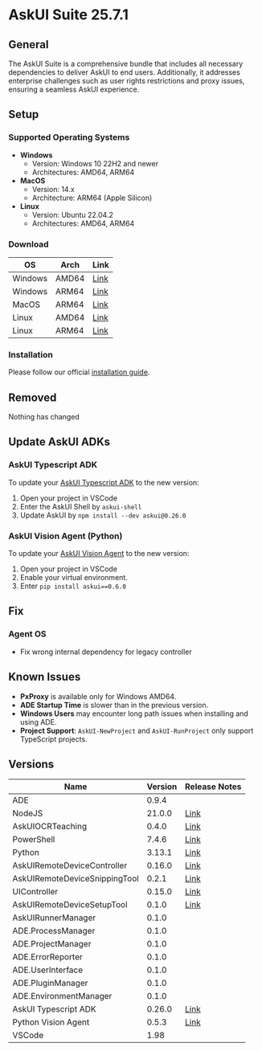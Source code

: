# AskUI Suite 25.7.1

## General

The AskUI Suite is a comprehensive bundle that includes all necessary dependencies to deliver AskUI to end users. Additionally, it addresses enterprise challenges such as user rights restrictions and proxy issues, ensuring a seamless AskUI experience.

## Setup

### Supported Operating Systems

- **Windows**
  - Version: Windows 10 22H2 and newer
  - Architectures: AMD64, ARM64
- **MacOS**
  - Version: 14.x
  - Architecture: ARM64 (Apple Silicon)
- **Linux**
  - Version: Ubuntu 22.04.2
  - Architectures: AMD64, ARM64

### Download

| OS | Arch | Link|
| --- | ----| ---|
| Windows | AMD64 | [Link](https://files.askui.com/releases/Installer/25.7.1/AskUI-Suite-25.7.1-User-Installer-Win-AMD64-Web.exe)
| Windows | ARM64 | [Link](https://files.askui.com/releases/Installer/25.7.1/AskUI-Suite-25.7.1-User-Installer-Win-ARM64-Web.exe)
| MacOS | ARM64 | [Link](https://files.askui.com/releases/Installer/25.7.1/AskUI-Suite-25.7.1-User-Installer-MacOS-ARM64-Web.run)
| Linux | AMD64 | [Link](https://files.askui.com/releases/Installer/25.7.1/AskUI-Suite-25.7.1-User-Installer-Linux-AMD64-Web.run)
| Linux | ARM64 | [Link](https://files.askui.com/releases/Installer/25.7.1/AskUI-Suite-25.7.1-User-Installer-Linux-ARM64-Web.run)

### Installation

Please follow our official [installation guide](https://docs.askui.com/introduction/02-getting-started/02-installation-guide).



## Removed

Nothing has changed

## Update AskUI ADKs

### AskUI Typescript ADK

To update your [AskUI Typescript ADK](https://github.com/askui/askui) to the new version:

1. Open your project in VSCode
2. Enter the AskUI Shell by `askui-shell`
3. Update AskUI by `npm install --dev askui@0.26.0`

### AskUI Vision Agent (Python)

To update your [AskUI Vision Agent](https://github.com/askui/vision-agent) to the new version:

1. Open your project in VSCode
2. Enable your virtual environment.
3. Enter `pip install askui==0.6.0`

## Fix

### Agent OS
- Fix wrong internal dependency for legacy controller

## Known Issues

- **PxProxy** is available only for Windows AMD64.
- **ADE Startup Time** is slower than in the previous version.
- **Windows Users** may encounter long path issues when installing and using ADE.
- **Project Support**: `AskUI-NewProject` and `AskUI-RunProject` only support TypeScript projects.

## **Versions**

| Name                                                   | Version |                  Release Notes                                                                |
|------------------------------------------|---------|------------------------------------------------------------------------|
| ADE                                                      | 0.9.4   |                                                                                                        |
| NodeJS                                                | 21.0.0  |  [Link](https://github.com/nodejs/node/releases/tag/v21.0.0)   |
| AskUIOCRTeaching                              | 0.4.0   | [Link](https://github.com/askui/ml-ocr-text-recognition-desktop-frontend/releases/tag/v0.4.0)                                                                                            |
| PowerShell                                           | 7.4.6   | [Link](https://github.com/PowerShell/PowerShell/releases/tag/v7.4.6) |
| Python                                                 | 3.13.1  | [Link](https://www.python.org/downloads/release/python-3131/) |
| AskUIRemoteDeviceController            | 0.16.0  | [Link](https://github.com/askui/askui-ui-controller/releases/tag/25.4.1) |
| AskUIRemoteDeviceSnippingTool       | 0.2.1   | [Link](https://github.com/askui/askui-ui-controller/releases/tag/25.4.1) |
| UIController                                         | 0.15.0  | [Link](https://github.com/askui/askui-ui-controller/releases/tag/25.4.1) |
| AskUIRemoteDeviceSetupTool          | 0.1.0  | [Link](https://github.com/askui/askui-ui-controller/releases/tag/25.4.1) |
| AskUIRunnerManager                         | 0.1.0   |                                                                                                        |
| ADE.ProcessManager                          | 0.1.0   |                                                                                                        |
| ADE.ProjectManager                           | 0.1.0   |                                                                                                        |
| ADE.ErrorReporter                               | 0.1.0   |                                                                                                        |
| ADE.UserInterface                               | 0.1.0   |                                                                                                        |
| ADE.PluginManager                            | 0.1.0   |                                                                                                        |
| ADE.EnvironmentManager                  | 0.1.0   |                                                                                                        |
| AskUI Typescript ADK                  | 0.26.0 | [Link](https://github.com/askui/askui/releases/tag/v0.26.0)                                                                                                         |
| Python Vision Agent                  |  0.5.3   | [Link](https://github.com/askui/vision-agent/releases/tag/v0.5.3)                                                                                                     |
| VSCode                    | 1.98   |  |


